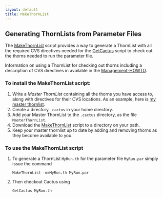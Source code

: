 ```yaml
---
layout: default
title: MakeThornList
---
```

Generating ThornLists from Parameter Files
------------------------------------------

The [MakeThornList](makeThornList) script provides a way to generate a
ThornList with all the required CVS directives needed for the
[GetCactus](CVS.html#getcactus) script to check out the thorns needed to
run the parameter file.

Information on using a ThornList for checking out thorns including a
description of CVS directives in available in the
[Management-HOWTO](../Documentation/HOWTO/Management-HOWTO).

### To install the MakeThornList script:

1.  Write a *Master ThornList* containing all the thorns you have access
    to, along with directives for their CVS locations. As an example,
    here is [my master thornlist](MasterAllen.th).
2.  Create a directory `.cactus` in your home directory.
3.  Add your Master ThornList to the `.cactus` directory, as the file
    `MasterThornList`.
4.  Download the [MakeThornList](MakeThornList) script to a directory on
    your path.
5.  Keep your master thornlist up to date by adding and removing thorns
    as they become available to you.

### To use the MakeThornList script

1.  To generate a ThornList `MyRun.th` for the parameter file
    `MyRun.par` simply issue the command

        MakeThornList -o=MyRun.th MyRun.par

2.  Then checkout Cactus using 

        GetCactus MyRun.th
